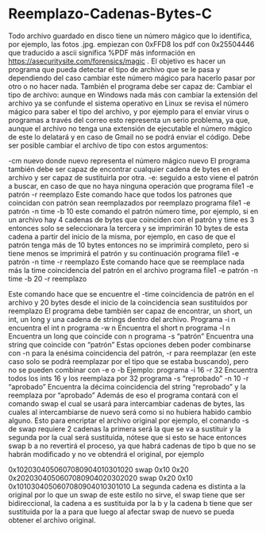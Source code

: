 # Reemplazo-Cadenas-Bytes-C

Todo archivo guardado en disco tiene un número mágico que lo identifica, por ejemplo, las fotos .jpg.
empiezan con 0xFFD8 los pdf con 0x25504446 que traducido a ascii significa %PDF más información
en https://asecuritysite.com/forensics/magic . El objetivo es hacer un programa que pueda detectar el
tipo de archivo que se le pasa y dependiendo del caso cambiar este número mágico para hacerlo pasar
por otro o no hacer nada. También el programa debe ser capaz de:
Cambiar el tipo de archivo: aunque en Windows nada más con cambiar la extensión del archivo ya se
confunde el sistema operativo en Linux se revisa el número mágico para saber el tipo del archivo, y por
ejemplo para el enviar virus o programas a través del correo esto representa un serio problema, ya que,
aunque el archivo no tenga una extensión de ejecutable el número mágico de este lo delatará y en caso
de Gmail no se podrá enviar el código. Debe ser posible cambiar el archivo de tipo con estos
argumentos:

-cm nuevo
donde nuevo representa el número mágico nuevo
El programa también debe ser capaz de encontrar cualquier cadena de bytes en el archivo y ser capaz
de sustituirla por otra.
-e: seguido a esto viene el patrón a buscar, en caso de que no haya ninguna operación que
programa file1 -e patrón -r reemplazo
Este comando hace que todos los patrones que coincidan con patrón sean reemplazados por reemplazo
programa file1 -e patrón -n time -b 10
este comando el patrón número time, por ejemplo, si en un archivo hay 4 cadenas de bytes que
coinciden con el patrón y time es 3 entonces solo se seleccionara la tercera y se imprimirán 10 bytes de
esta cadena a partir del inicio de la misma, por ejemplo, en caso de que el patrón tenga más de 10 bytes
entonces no se imprimirá completo, pero si tiene menos se imprimirá el patrón y su continuación
programa file1 -e patrón -n time -r reemplazo
Este comando hace que se reemplace nada más la time coincidencia del patrón en el archivo
programa file1 -e patrón -n time -b 20 -r reemplazo

Este comando hace que se encuentre el -time coincidencia de patrón en el archivo y 20 bytes desde el
inicio de la coincidencia sean sustituidos por reemplazo
El programa debe también ser capaz de encontrar, un short, un int, un long y una cadena de strings
dentro del archivo.
Programa -i n
encuentra el int n
programa -w n
Encuentra el short n
programa -l n
Encuentra un long que coincide con n
programa -s “patrón”
Encuentra una string que coincide con “patrón”
Estas opciones deben poder combinarse con -n para la enésima coincidencia del patrón, -r para
reemplazar (en este caso solo se podrá reemplazar por el tipo que se estaba buscando), pero no se
pueden combinar con -e o -b
Ejemplo:
programa -i 16 -r 32
Encuentra todos los ints 16 y los reemplaza por 32
programa -s “reprobado” -n 10 -r “aprobado”
Encuentra la décima coincidencia del string “reprobado” y la reemplaza por “aprobado”
Además de eso el programa contará con el comando swap el cual se usará para intercambiar cadenas de
bytes, las cuales al intercambiarse de nuevo será como si no hubiera habido cambio alguno. Esto para
encriptar el archivo original
por ejemplo, el comando -s de swap requiere 2 cadenas la primera será la que se va a sustituir y la
segunda por la cual será sustituida, nótese que si esto se hace entonces swap b a no revertirá el proceso,
ya que habrá cadenas de tipo b que no se habrán modificado y no ve obtendrá el original, por ejemplo

0x1020304050607080904010301020
swap 0x10 0x20
0x2020304050607080904020302020
swap 0x20 0x10
0x1010304050607080904010301010
La segunda cadena es distinta a la original por lo que un swap de este estilo no sirve, el swap tiene que
ser bidireccional, la cadena a es sustituida por la b y la cadena b tiene que ser sustituida por la a para
que luego al afectar swap de nuevo se pueda obtener el archivo original.
